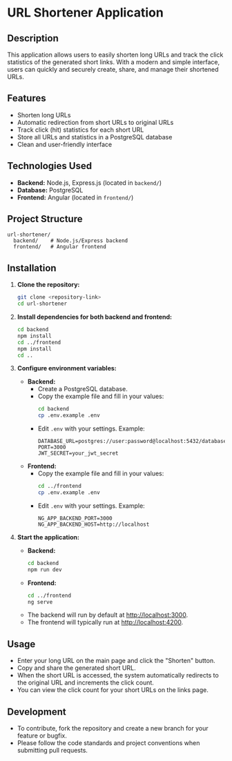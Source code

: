 # URL Shortener Application

## Description

This application allows users to easily shorten long URLs and track the click statistics of the generated short links. With a modern and simple interface, users can quickly and securely create, share, and manage their shortened URLs.

## Features

- Shorten long URLs
- Automatic redirection from short URLs to original URLs
- Track click (hit) statistics for each short URL
- Store all URLs and statistics in a PostgreSQL database
- Clean and user-friendly interface

## Technologies Used

- **Backend:** Node.js, Express.js (located in `backend/`)
- **Database:** PostgreSQL
- **Frontend:** Angular (located in `frontend/`)

## Project Structure

```
url-shortener/
  backend/    # Node.js/Express backend
  frontend/   # Angular frontend
```

## Installation

1. **Clone the repository:**
   ```bash
   git clone <repository-link>
   cd url-shortener
   ```

2. **Install dependencies for both backend and frontend:**
   ```bash
   cd backend
   npm install
   cd ../frontend
   npm install
   cd ..
   ```

3. **Configure environment variables:**
   - **Backend:**
     - Create a PostgreSQL database.
     - Copy the example file and fill in your values:
       ```bash
       cd backend
       cp .env.example .env
       ```
     - Edit `.env` with your settings. Example:
       ```env
       DATABASE_URL=postgres://user:password@localhost:5432/database_name
       PORT=3000
       JWT_SECRET=your_jwt_secret
       ```
   - **Frontend:**
     - Copy the example file and fill in your values:
       ```bash
       cd ../frontend
       cp .env.example .env
       ```
     - Edit `.env` with your settings. Example:
       ```env
       NG_APP_BACKEND_PORT=3000
       NG_APP_BACKEND_HOST=http://localhost
       ```

4. **Start the application:**
   - **Backend:**
     ```bash
     cd backend
     npm run dev
     ```
   - **Frontend:**
     ```bash
     cd ../frontend
     ng serve
     ```
   - The backend will run by default at [http://localhost:3000](http://localhost:3000).
   - The frontend will typically run at [http://localhost:4200](http://localhost:4200).

## Usage

- Enter your long URL on the main page and click the "Shorten" button.
- Copy and share the generated short URL.
- When the short URL is accessed, the system automatically redirects to the original URL and increments the click count.
- You can view the click count for your short URLs on the links page.

## Development

- To contribute, fork the repository and create a new branch for your feature or bugfix.
- Please follow the code standards and project conventions when submitting pull requests.